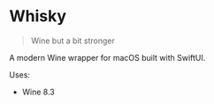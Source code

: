 # Whisky

> Wine but a bit stronger

A modern Wine wrapper for macOS built with SwiftUI.

Uses:
- Wine 8.3
